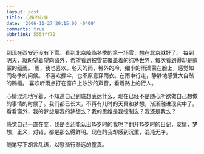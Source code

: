 ```yaml
---
layout: post
title: 心情的心情
date: '2006-11-27 20:15:00 -0400'
comments: true
abbrlink: 5554ff70
---
```

到现在西安还没有下雪。看到北京降临冬季的第一场雪，想在北京就好了。
每到阴天，就盼望着望向窗外，希望看到被雪花覆盖着的纯净世界，每次看到得却是蒙蒙的细雨。
雨，我也喜欢。冬天的雨，格外的冷，细小的雨滴蒙在脸上，感觉如同冬季的问候。
不喜欢撑伞，也不原意穿雨衣。在雨中行走，静静地感受大自然的赐福。
喜欢听雨点打在窗户上沙沙的声音，看着路上的行人。

心情混沌地写着，不知道自己到底想表达什么。现在已经不是随心所欲做自己想做的事情的时候了。我们都已长大，不再有儿时的天真和梦想，渐渐融进现实中了。
看看窗外，我的梦想是我的梦想么？我的思维是我控制么？我还是我么？

感觉自己一直在变，我是否还能认出15岁时的我呢？翻开15岁时的日记，友情，梦想，正义，对错，都是那么得鲜明。现在的我却感到沉重，混沌无序。

随笔写下胡言乱语，以慰渐行渐远的童真。
